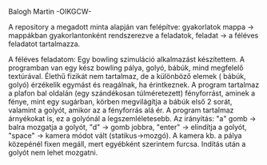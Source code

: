 Balogh Martin -OIKGCW-

A repository a megadott minta alapján van felépítve: gyakorlatok mappa -> mappákban gyakorlantonként rendszerezve a feladatok, feladat -> a féléves feladatot tartalmazza.

A féléves feladatom: Egy bowling szimuláció alkalmazást készítettem. A programban van egy kész bowling pálya, golyó, bábúk, mind megfelelő textúrával. Élethű fizikát nem tartalmaz, de a különböző elemek ( bábúk, golyó) érzékelik egymást és reagálnak, ha érintkeznek. A program tartalmaz a plafon bal oldalán (egy szándékosan túlméretezett) fényforrást, aminek a fénye, mint egy sugárban, körben megvilágítja a bábúk első 2 sorát, valamint a golyót, amikor az a fényforrás alá ér. A program tartalmaz árnyékokat is, ez a golyónál a legszemléletesebb. Az irányítás: "a" gomb -> balra mozgatja a golyót, "d" -> gomb jobbra, "enter" -> elindítja a golyót, "space" -> kamera módot vált (statikus->mozgó). A kamera kb. a pálya közepénél fixen megáll, mert egyébként szerintem furcsa. Indítás után a golyót nem lehet mozgatni. 
